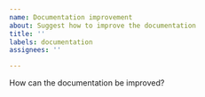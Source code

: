 ```yaml
---
name: Documentation improvement
about: Suggest how to improve the documentation
title: ''
labels: documentation
assignees: ''

---
```


How can the documentation be improved?
